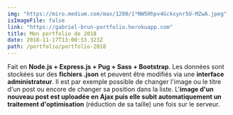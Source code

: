 ```yaml
---
img: "https://miro.medium.com/max/1200/1*NW5Hhpv4Gckxynr5U-MZwA.jpeg"
isImageFile: false
link: "https://gabriel-brun-portfolio.herokuapp.com"
title: Mon portfolio de 2018
date: 2018-11-17T13:00:53.323Z
path: /portfolio/portfolio-2018
---
```


Fait en **Node.js + Express.js + Pug + Sass + Bootstrap**. Les données sont stockées sur des **fichiers .json** et peuvent être modifiés via une **interface administrateur**. Il est par exemple possible de changer l'image ou le titre d'un post ou encore de changer sa position dans la liste. L'**image d'un nouveau post est uploadée en Ajax puis elle subit automatiquement un traitement d'optimisation** (réduction de sa taille) une fois sur le serveur.
